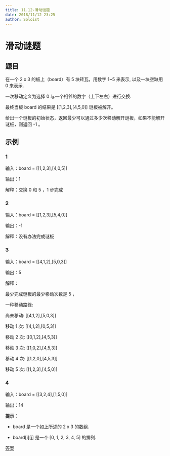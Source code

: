 ```yaml
---
title: 11.12-滑动谜题
date: 2018/11/12 23:25
author: Soloist
---
```

    
# 滑动谜题

## 题目

在一个 2 x 3 的板上（board）有 5 块砖瓦，用数字 1~5 来表示, 以及一块空缺用 0 来表示.

一次移动定义为选择 0 与一个相邻的数字（上下左右）进行交换.

最终当板 board 的结果是 [[1,2,3],[4,5,0]] 谜板被解开。

给出一个谜板的初始状态，返回最少可以通过多少次移动解开谜板，如果不能解开谜板，则返回 -1 。

## 示例

### 1

输入：board = [[1,2,3],[4,0,5]]

输出：1

解释：交换 0 和 5 ，1 步完成

### 2

输入：board = [[1,2,3],[5,4,0]]

输出：-1

解释：没有办法完成谜板

### 3

输入：board = [[4,1,2],[5,0,3]]

输出：5

解释：

最少完成谜板的最少移动次数是 5 ，

一种移动路径:

尚未移动: [[4,1,2],[5,0,3]]

移动 1 次: [[4,1,2],[0,5,3]]

移动 2 次: [[0,1,2],[4,5,3]]

移动 3 次: [[1,0,2],[4,5,3]]

移动 4 次: [[1,2,0],[4,5,3]]

移动 5 次: [[1,2,3],[4,5,0]]

### 4

输入：board = [[3,2,4],[1,5,0]]

输出：14

**提示**：

* board 是一个如上所述的 2 x 3 的数组.

* board[i][j] 是一个 [0, 1, 2, 3, 4, 5] 的排列.

[答案](https://github.com/aSoloist/java-algorithm/blob/master/code/2018/11/12/Main.java)
  